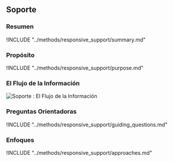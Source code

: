 ## Soporte

### Resumen
!INCLUDE "../methods/responsive_support/summary.md"

### Propósito
!INCLUDE "../methods/responsive_support/purpose.md"

### El Flujo de la Información
![Soporte : El Flujo de la Información](images/info_flows/responsive_support.svg)

### Preguntas Orientadoras
!INCLUDE "../methods/responsive_support/guiding_questions.md"

### Enfoques
!INCLUDE "../methods/responsive_support/approaches.md"

